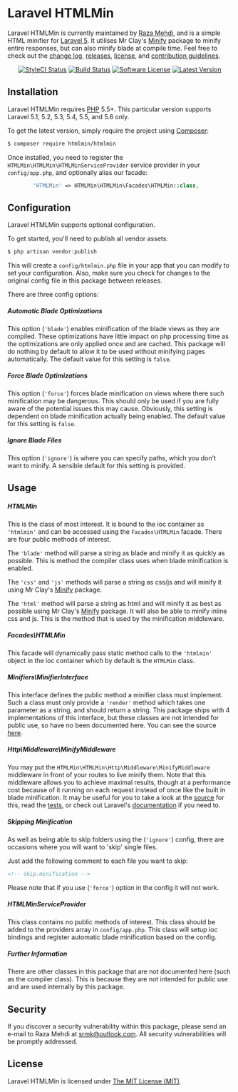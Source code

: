 Laravel HTMLMin
===============

Laravel HTMLMin is currently maintained by [Raza Mehdi](https://github.com/srmklive), and is a simple HTML minifier for [Laravel 5](http://laravel.com). It utilises Mr Clay's [Minify](https://github.com/mrclay/minify) package to minify entire responses, but can also minify blade at compile time. Feel free to check out the [change log](CHANGELOG.md), [releases](https://github.com/HTMLMin/Laravel-HTMLMin/releases), [license](LICENSE), and [contribution guidelines](CONTRIBUTING.md).

<p align="center">
<a href="https://styleci.io/repos/12090327"><img src="https://styleci.io/repos/12090327/shield" alt="StyleCI Status"></img></a>
<a href="https://travis-ci.org/HTMLMin/Laravel-HTMLMin"><img src="https://img.shields.io/travis/HTMLMin/Laravel-HTMLMin/master.svg?style=flat-square" alt="Build Status"></img></a>
<a href="LICENSE"><img src="https://img.shields.io/badge/license-MIT-brightgreen.svg?style=flat-square" alt="Software License"></img></a>
<a href="https://github.com/HTMLMin/Laravel-HTMLMin/releases"><img src="https://img.shields.io/github/release/HTMLMin/Laravel-HTMLMin.svg?style=flat-square" alt="Latest Version"></img></a>
</p>


## Installation

Laravel HTMLMin requires [PHP](https://php.net) 5.5+. This particular version supports Laravel 5.1, 5.2, 5.3, 5.4, 5.5, and 5.6 only.

To get the latest version, simply require the project using [Composer](https://getcomposer.org):

```bash
$ composer require htmlmin/htmlmin
```

Once installed, you need to register the `HTMLMin\HTMLMin\HTMLMinServiceProvider` service provider in your `config/app.php`, and optionally alias our facade:

```php
        'HTMLMin' => HTMLMin\HTMLMin\Facades\HTMLMin::class,
```


## Configuration

Laravel HTMLMin supports optional configuration.

To get started, you'll need to publish all vendor assets:

```bash
$ php artisan vendor:publish
```

This will create a `config/htmlmin.php` file in your app that you can modify to set your configuration. Also, make sure you check for changes to the original config file in this package between releases.

There are three config options:

##### Automatic Blade Optimizations

This option (`'blade'`) enables minification of the blade views as they are compiled. These optimizations have little impact on php processing time as the optimizations are only applied once and are cached. This package will do nothing by default to allow it to be used without minifying pages automatically. The default value for this setting is `false`.

##### Force Blade Optimizations

This option (`'force'`) forces blade minification on views where there such minification may be dangerous. This should only be used if you are fully aware of the potential issues this may cause. Obviously, this setting is dependent on blade minification actually being enabled. The default value for this setting is `false`.

##### Ignore Blade Files

This option (`'ignore'`) is where you can specify paths, which you don't want to minify. A sensible default for this setting is provided.


## Usage

##### HTMLMin

This is the class of most interest. It is bound to the ioc container as `'htmlmin'` and can be accessed using the `Facades\HTMLMin` facade. There are four public methods of interest.

The `'blade'` method will parse a string as blade and minify it as quickly as possible. This is method the compiler class uses when blade minification is enabled.

The `'css'` and `'js'` methods will parse a string as css/js and will minify it using Mr Clay's [Minify](https://github.com/mrclay/minify) package.

The `'html'` method will parse a string as html and will minify it as best as possible using Mr Clay's [Minify](https://github.com/mrclay/minify) package. It will also be able to minify inline css and js. This is the method that is used by the minification middleware.

##### Facades\HTMLMin

This facade will dynamically pass static method calls to the `'htmlmin'` object in the ioc container which by default is the `HTMLMin` class.

##### Minifiers\MinifierInterface

This interface defines the public method a minifier class must implement. Such a class must only provide a `'render'` method which takes one parameter as a string, and should return a string. This package ships with 4 implementations of this interface, but these classes are not intended for public use, so have no been documented here. You can see the source [here](https://github.com/HTMLMin/Laravel-HTMLMin/tree/master/src/Minifiers).

##### Http\Middleware\MinifyMiddleware

You may put the `HTMLMin\HTMLMin\Http\Middleware\MinifyMiddleware` middleware in front of your routes to live minify them. Note that this middleware allows you to achieve maximal results, though at a performance cost because of it running on each request instead of once like the built in blade minification. It may be useful for you to take a look at the [source](https://github.com/HTMLMin/Laravel-HTMLMin/blob/master/src/Http/Middleware/MinifyMiddleware.php) for this, read the [tests](https://github.com/HTMLMin/Laravel-HTMLMin/blob/master/tests/Functional/MiddlewareTest.php), or check out Laravel's [documentation](http://laravel.com/docs/5.1/middleware) if you need to.

##### Skipping Minification

As well as being able to skip folders using the (`'ignore'`) config, there are occasions where you will want to 'skip' single files.

Just add the following comment to each file you want to skip:

```html
<!-- skip.minification -->
```

Please note that if you use (`'force'`) option in the config it will not work.

##### HTMLMinServiceProvider

This class contains no public methods of interest. This class should be added to the providers array in `config/app.php`. This class will setup ioc bindings and register automatic blade minification based on the config.

##### Further Information

There are other classes in this package that are not documented here (such as the compiler class). This is because they are not intended for public use and are used internally by this package.


## Security

If you discover a security vulnerability within this package, please send an e-mail to Raza Mehdi at srmk@outlook.com. All security vulnerabilities will be promptly addressed.


## License

Laravel HTMLMin is licensed under [The MIT License (MIT)](LICENSE).
